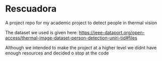 # Rescuadora
A project repo for my academic project to detect people in thermal vision

The dataset we used is given here: https://ieee-dataport.org/open-access/thermal-image-dataset-person-detection-uniri-tid#files

Although we intended to make the project at a higher level we didnt have enough resources and decided o stop at the code
